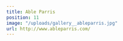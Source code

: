 ```yaml
---
title: Able Parris
position: 11
image: "/uploads/gallery__ableparris.jpg"
url: http://www.ableparris.com/
---
```


